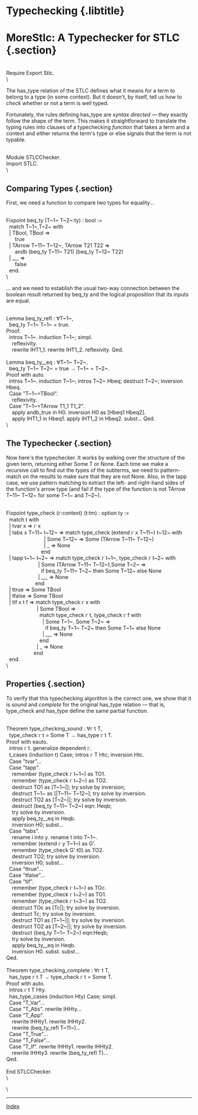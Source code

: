 <div id="page">

<div id="header">

</div>

<div id="main">

Typechecking {.libtitle}
============

<div class="code code-tight">

</div>

<div class="doc">

MoreStlc: A Typechecker for STLC {.section}
================================

</div>

<div class="code code-space">

\
 <span class="id" type="keyword">Require</span> <span class="id"
type="keyword">Export</span> <span class="id" type="var">Stlc</span>.\
\

</div>

<div class="doc">

The <span class="inlinecode"><span class="id"
type="var">has\_type</span></span> relation of the STLC defines what it
means for a term to belong to a type (in some context). But it doesn't,
by itself, tell us how to *check* whether or not a term is well typed.
<div class="paragraph">

</div>

Fortunately, the rules defining <span class="inlinecode"><span
class="id" type="var">has\_type</span></span> are *syntax directed* —
they exactly follow the shape of the term. This makes it straightforward
to translate the typing rules into clauses of a typechecking *function*
that takes a term and a context and either returns the term's type or
else signals that the term is not typable.

</div>

<div class="code code-tight">

\
 <span class="id" type="keyword">Module</span> <span class="id"
type="var">STLCChecker</span>.\
 <span class="id" type="keyword">Import</span> <span class="id"
type="var">STLC</span>.\
\

</div>

<div class="doc">

Comparing Types {.section}
---------------

<div class="paragraph">

</div>

First, we need a function to compare two types for equality...

</div>

<div class="code code-tight">

\
 <span class="id" type="keyword">Fixpoint</span> <span class="id"
type="var">beq\_ty</span> (<span class="id" type="var">T~1~</span> <span
class="id" type="var">T~2~</span>:<span class="id" type="var">ty</span>)
: <span class="id" type="var">bool</span> :=\
   <span class="id" type="keyword">match</span> <span class="id"
type="var">T~1~</span>,<span class="id" type="var">T~2~</span> <span
class="id" type="keyword">with</span>\
   | <span class="id" type="var">TBool</span>, <span class="id"
type="var">TBool</span> ⇒\
       <span class="id" type="var">true</span>\
   | <span class="id" type="var">TArrow</span> <span class="id"
type="var">T~11~</span> <span class="id" type="var">T~12~</span>, <span
class="id" type="var">TArrow</span> <span class="id"
type="var">T21</span> <span class="id" type="var">T22</span> ⇒\
       <span class="id" type="var">andb</span> (<span class="id"
type="var">beq\_ty</span> <span class="id" type="var">T~11~</span> <span
class="id" type="var">T21</span>) (<span class="id"
type="var">beq\_ty</span> <span class="id" type="var">T~12~</span> <span
class="id" type="var">T22</span>)\
   | <span class="id" type="var">\_</span>,\_ ⇒\
       <span class="id" type="var">false</span>\
   <span class="id" type="keyword">end</span>.\
\

</div>

<div class="doc">

... and we need to establish the usual two-way connection between the
boolean result returned by <span class="inlinecode"><span class="id"
type="var">beq\_ty</span></span> and the logical proposition that its
inputs are equal.

</div>

<div class="code code-tight">

\
 <span class="id" type="keyword">Lemma</span> <span class="id"
type="var">beq\_ty\_refl</span> : <span
style="font-family: arial;">∀</span><span class="id"
type="var">T~1~</span>,\
   <span class="id" type="var">beq\_ty</span> <span class="id"
type="var">T~1~</span> <span class="id" type="var">T~1~</span> = <span
class="id" type="var">true</span>.\
 <span class="id" type="keyword">Proof</span>.\
   <span class="id" type="tactic">intros</span> <span class="id"
type="var">T~1~</span>. <span class="id" type="tactic">induction</span>
<span class="id" type="var">T~1~</span>; <span class="id"
type="tactic">simpl</span>.\
     <span class="id" type="tactic">reflexivity</span>.\
     <span class="id" type="tactic">rewrite</span> <span class="id"
type="var">IHT1\_1</span>. <span class="id" type="tactic">rewrite</span>
<span class="id" type="var">IHT1\_2</span>. <span class="id"
type="tactic">reflexivity</span>. <span class="id"
type="keyword">Qed</span>.\
\
 <span class="id" type="keyword">Lemma</span> <span class="id"
type="var">beq\_ty\_\_eq</span> : <span
style="font-family: arial;">∀</span><span class="id"
type="var">T~1~</span> <span class="id" type="var">T~2~</span>,\
   <span class="id" type="var">beq\_ty</span> <span class="id"
type="var">T~1~</span> <span class="id" type="var">T~2~</span> = <span
class="id" type="var">true</span> <span
style="font-family: arial;">→</span> <span class="id"
type="var">T~1~</span> = <span class="id" type="var">T~2~</span>.\
 <span class="id" type="keyword">Proof</span> <span class="id"
type="keyword">with</span> <span class="id" type="tactic">auto</span>.\
   <span class="id" type="tactic">intros</span> <span class="id"
type="var">T~1~</span>. <span class="id" type="tactic">induction</span>
<span class="id" type="var">T~1~</span>; <span class="id"
type="tactic">intros</span> <span class="id" type="var">T~2~</span>
<span class="id" type="var">Hbeq</span>; <span class="id"
type="tactic">destruct</span> <span class="id" type="var">T~2~</span>;
<span class="id" type="tactic">inversion</span> <span class="id"
type="var">Hbeq</span>.\
   <span class="id" type="var">Case</span> "T~1~=TBool".\
     <span class="id" type="tactic">reflexivity</span>.\
   <span class="id" type="var">Case</span> "T~1~=TArrow T1\_1 T1\_2".\
     <span class="id" type="tactic">apply</span> <span class="id"
type="var">andb\_true</span> <span class="id" type="keyword">in</span>
<span class="id" type="var">H0</span>. <span class="id"
type="tactic">inversion</span> <span class="id" type="var">H0</span>
<span class="id" type="keyword">as</span> [<span class="id"
type="var">Hbeq1</span> <span class="id" type="var">Hbeq2</span>].\
     <span class="id" type="tactic">apply</span> <span class="id"
type="var">IHT1\_1</span> <span class="id" type="keyword">in</span>
<span class="id" type="var">Hbeq1</span>. <span class="id"
type="tactic">apply</span> <span class="id" type="var">IHT1\_2</span>
<span class="id" type="keyword">in</span> <span class="id"
type="var">Hbeq2</span>. <span class="id" type="tactic">subst</span>...
<span class="id" type="keyword">Qed</span>.\
\

</div>

<div class="doc">

The Typechecker {.section}
---------------

<div class="paragraph">

</div>

Now here's the typechecker. It works by walking over the structure of
the given term, returning either <span class="inlinecode"><span
class="id" type="var">Some</span></span> <span class="inlinecode"><span
class="id" type="var">T</span></span> or <span class="inlinecode"><span
class="id" type="var">None</span></span>. Each time we make a recursive
call to find out the types of the subterms, we need to pattern-match on
the results to make sure that they are not <span
class="inlinecode"><span class="id" type="var">None</span></span>. Also,
in the <span class="inlinecode"><span class="id"
type="var">tapp</span></span> case, we use pattern matching to extract
the left- and right-hand sides of the function's arrow type (and fail if
the type of the function is not <span class="inlinecode"><span
class="id" type="var">TArrow</span></span> <span
class="inlinecode"><span class="id" type="var">T~11~</span></span> <span
class="inlinecode"><span class="id" type="var">T~12~</span></span> for
some <span class="inlinecode"><span class="id"
type="var">T~1~</span></span> and <span class="inlinecode"><span
class="id" type="var">T~2~</span></span>).

</div>

<div class="code code-tight">

\
 <span class="id" type="keyword">Fixpoint</span> <span class="id"
type="var">type\_check</span> (<span
style="font-family: serif; font-size:85%;">Γ</span>:<span class="id"
type="var">context</span>) (<span class="id" type="var">t</span>:<span
class="id" type="var">tm</span>) : <span class="id"
type="var">option</span> <span class="id" type="var">ty</span> :=\
   <span class="id" type="keyword">match</span> <span class="id"
type="var">t</span> <span class="id" type="keyword">with</span>\
   | <span class="id" type="var">tvar</span> <span class="id"
type="var">x</span> ⇒ <span
style="font-family: serif; font-size:85%;">Γ</span> <span class="id"
type="var">x</span>\
   | <span class="id" type="var">tabs</span> <span class="id"
type="var">x</span> <span class="id" type="var">T~11~</span> <span
class="id" type="var">t~12~</span> ⇒ <span class="id"
type="keyword">match</span> <span class="id"
type="var">type\_check</span> (<span class="id" type="var">extend</span>
<span style="font-family: serif; font-size:85%;">Γ</span> <span
class="id" type="var">x</span> <span class="id" type="var">T~11~</span>)
<span class="id" type="var">t~12~</span> <span class="id"
type="keyword">with</span>\
                           | <span class="id" type="var">Some</span>
<span class="id" type="var">T~12~</span> ⇒ <span class="id"
type="var">Some</span> (<span class="id" type="var">TArrow</span> <span
class="id" type="var">T~11~</span> <span class="id"
type="var">T~12~</span>)\
                           | <span class="id" type="var">\_</span> ⇒
<span class="id" type="var">None</span>\
                         <span class="id" type="keyword">end</span>\
   | <span class="id" type="var">tapp</span> <span class="id"
type="var">t~1~</span> <span class="id" type="var">t~2~</span> ⇒ <span
class="id" type="keyword">match</span> <span class="id"
type="var">type\_check</span> <span
style="font-family: serif; font-size:85%;">Γ</span> <span class="id"
type="var">t~1~</span>, <span class="id" type="var">type\_check</span>
<span style="font-family: serif; font-size:85%;">Γ</span> <span
class="id" type="var">t~2~</span> <span class="id"
type="keyword">with</span>\
                       | <span class="id" type="var">Some</span> (<span
class="id" type="var">TArrow</span> <span class="id"
type="var">T~11~</span> <span class="id" type="var">T~12~</span>),<span
class="id" type="var">Some</span> <span class="id"
type="var">T~2~</span> ⇒\
                         <span class="id" type="keyword">if</span> <span
class="id" type="var">beq\_ty</span> <span class="id"
type="var">T~11~</span> <span class="id" type="var">T~2~</span> <span
class="id" type="keyword">then</span> <span class="id"
type="var">Some</span> <span class="id" type="var">T~12~</span> <span
class="id" type="keyword">else</span> <span class="id"
type="var">None</span>\
                       | <span class="id" type="var">\_</span>,\_ ⇒
<span class="id" type="var">None</span>\
                     <span class="id" type="keyword">end</span>\
   | <span class="id" type="var">ttrue</span> ⇒ <span class="id"
type="var">Some</span> <span class="id" type="var">TBool</span>\
   | <span class="id" type="var">tfalse</span> ⇒ <span class="id"
type="var">Some</span> <span class="id" type="var">TBool</span>\
   | <span class="id" type="var">tif</span> <span class="id"
type="var">x</span> <span class="id" type="var">t</span> <span
class="id" type="var">f</span> ⇒ <span class="id"
type="keyword">match</span> <span class="id"
type="var">type\_check</span> <span
style="font-family: serif; font-size:85%;">Γ</span> <span class="id"
type="var">x</span> <span class="id" type="keyword">with</span>\
                      | <span class="id" type="var">Some</span> <span
class="id" type="var">TBool</span> ⇒\
                        <span class="id" type="keyword">match</span>
<span class="id" type="var">type\_check</span> <span
style="font-family: serif; font-size:85%;">Γ</span> <span class="id"
type="var">t</span>, <span class="id" type="var">type\_check</span>
<span style="font-family: serif; font-size:85%;">Γ</span> <span
class="id" type="var">f</span> <span class="id"
type="keyword">with</span>\
                          | <span class="id" type="var">Some</span>
<span class="id" type="var">T~1~</span>, <span class="id"
type="var">Some</span> <span class="id" type="var">T~2~</span> ⇒\
                            <span class="id" type="keyword">if</span>
<span class="id" type="var">beq\_ty</span> <span class="id"
type="var">T~1~</span> <span class="id" type="var">T~2~</span> <span
class="id" type="keyword">then</span> <span class="id"
type="var">Some</span> <span class="id" type="var">T~1~</span> <span
class="id" type="keyword">else</span> <span class="id"
type="var">None</span>\
                          | <span class="id" type="var">\_</span>,\_ ⇒
<span class="id" type="var">None</span>\
                        <span class="id" type="keyword">end</span>\
                      | <span class="id" type="var">\_</span> ⇒ <span
class="id" type="var">None</span>\
                    <span class="id" type="keyword">end</span>\
   <span class="id" type="keyword">end</span>.\
\

</div>

<div class="doc">

Properties {.section}
----------

<div class="paragraph">

</div>

To verify that this typechecking algorithm is the correct one, we show
that it is *sound* and *complete* for the original <span
class="inlinecode"><span class="id" type="var">has\_type</span></span>
relation — that is, <span class="inlinecode"><span class="id"
type="var">type\_check</span></span> and <span class="inlinecode"><span
class="id" type="var">has\_type</span></span> define the same partial
function.

</div>

<div class="code code-tight">

\
 <span class="id" type="keyword">Theorem</span> <span class="id"
type="var">type\_checking\_sound</span> : <span
style="font-family: arial;">∀</span><span
style="font-family: serif; font-size:85%;">Γ</span> <span class="id"
type="var">t</span> <span class="id" type="var">T</span>,\
   <span class="id" type="var">type\_check</span> <span
style="font-family: serif; font-size:85%;">Γ</span> <span class="id"
type="var">t</span> = <span class="id" type="var">Some</span> <span
class="id" type="var">T</span> <span
style="font-family: arial;">→</span> <span class="id"
type="var">has\_type</span> <span
style="font-family: serif; font-size:85%;">Γ</span> <span class="id"
type="var">t</span> <span class="id" type="var">T</span>.\
 <span class="id" type="keyword">Proof</span> <span class="id"
type="keyword">with</span> <span class="id" type="tactic">eauto</span>.\
   <span class="id" type="tactic">intros</span> <span
style="font-family: serif; font-size:85%;">Γ</span> <span class="id"
type="var">t</span>. <span class="id" type="tactic">generalize</span>
<span class="id" type="tactic">dependent</span> <span
style="font-family: serif; font-size:85%;">Γ</span>.\
   <span class="id" type="var">t\_cases</span> (<span class="id"
type="tactic">induction</span> <span class="id" type="var">t</span>)
<span class="id" type="var">Case</span>; <span class="id"
type="tactic">intros</span> <span
style="font-family: serif; font-size:85%;">Γ</span> <span class="id"
type="var">T</span> <span class="id" type="var">Htc</span>; <span
class="id" type="tactic">inversion</span> <span class="id"
type="var">Htc</span>.\
   <span class="id" type="var">Case</span> "tvar"...\
   <span class="id" type="var">Case</span> "tapp".\
     <span class="id" type="var">remember</span> (<span class="id"
type="var">type\_check</span> <span
style="font-family: serif; font-size:85%;">Γ</span> <span class="id"
type="var">t~1~</span>) <span class="id" type="keyword">as</span> <span
class="id" type="var">TO1</span>.\
     <span class="id" type="var">remember</span> (<span class="id"
type="var">type\_check</span> <span
style="font-family: serif; font-size:85%;">Γ</span> <span class="id"
type="var">t~2~</span>) <span class="id" type="keyword">as</span> <span
class="id" type="var">TO2</span>.\
     <span class="id" type="tactic">destruct</span> <span class="id"
type="var">TO1</span> <span class="id" type="keyword">as</span> [<span
class="id" type="var">T~1~</span>|]; <span class="id"
type="tactic">try</span> <span class="id" type="var">solve</span> <span
class="id" type="tactic">by</span> <span class="id"
type="tactic">inversion</span>;\
     <span class="id" type="tactic">destruct</span> <span class="id"
type="var">T~1~</span> <span class="id" type="keyword">as</span> [|<span
class="id" type="var">T~11~</span> <span class="id"
type="var">T~12~</span>]; <span class="id" type="tactic">try</span>
<span class="id" type="var">solve</span> <span class="id"
type="tactic">by</span> <span class="id"
type="tactic">inversion</span>.\
     <span class="id" type="tactic">destruct</span> <span class="id"
type="var">TO2</span> <span class="id" type="keyword">as</span> [<span
class="id" type="var">T~2~</span>|]; <span class="id"
type="tactic">try</span> <span class="id" type="var">solve</span> <span
class="id" type="tactic">by</span> <span class="id"
type="tactic">inversion</span>.\
     <span class="id" type="tactic">destruct</span> (<span class="id"
type="var">beq\_ty</span> <span class="id" type="var">T~11~</span> <span
class="id" type="var">T~2~</span>) <span class="id"
type="var">eqn</span>: <span class="id" type="var">Heqb</span>;\
     <span class="id" type="tactic">try</span> <span class="id"
type="var">solve</span> <span class="id" type="tactic">by</span> <span
class="id" type="tactic">inversion</span>.\
     <span class="id" type="tactic">apply</span> <span class="id"
type="var">beq\_ty\_\_eq</span> <span class="id"
type="keyword">in</span> <span class="id" type="var">Heqb</span>.\
     <span class="id" type="tactic">inversion</span> <span class="id"
type="var">H0</span>; <span class="id" type="tactic">subst</span>...\
   <span class="id" type="var">Case</span> "tabs".\
     <span class="id" type="tactic">rename</span> <span class="id"
type="var">i</span> <span class="id" type="var">into</span> <span
class="id" type="var">y</span>. <span class="id"
type="tactic">rename</span> <span class="id" type="var">t</span> <span
class="id" type="var">into</span> <span class="id"
type="var">T~1~</span>.\
     <span class="id" type="var">remember</span> (<span class="id"
type="var">extend</span> <span
style="font-family: serif; font-size:85%;">Γ</span> <span class="id"
type="var">y</span> <span class="id" type="var">T~1~</span>) <span
class="id" type="keyword">as</span> <span class="id"
type="var">G'</span>.\
     <span class="id" type="var">remember</span> (<span class="id"
type="var">type\_check</span> <span class="id" type="var">G'</span>
<span class="id" type="var">t0</span>) <span class="id"
type="keyword">as</span> <span class="id" type="var">TO2</span>.\
     <span class="id" type="tactic">destruct</span> <span class="id"
type="var">TO2</span>; <span class="id" type="tactic">try</span> <span
class="id" type="var">solve</span> <span class="id"
type="tactic">by</span> <span class="id"
type="tactic">inversion</span>.\
     <span class="id" type="tactic">inversion</span> <span class="id"
type="var">H0</span>; <span class="id" type="tactic">subst</span>...\
   <span class="id" type="var">Case</span> "ttrue"...\
   <span class="id" type="var">Case</span> "tfalse"...\
   <span class="id" type="var">Case</span> "tif".\
     <span class="id" type="var">remember</span> (<span class="id"
type="var">type\_check</span> <span
style="font-family: serif; font-size:85%;">Γ</span> <span class="id"
type="var">t~1~</span>) <span class="id" type="keyword">as</span> <span
class="id" type="var">TOc</span>.\
     <span class="id" type="var">remember</span> (<span class="id"
type="var">type\_check</span> <span
style="font-family: serif; font-size:85%;">Γ</span> <span class="id"
type="var">t~2~</span>) <span class="id" type="keyword">as</span> <span
class="id" type="var">TO1</span>.\
     <span class="id" type="var">remember</span> (<span class="id"
type="var">type\_check</span> <span
style="font-family: serif; font-size:85%;">Γ</span> <span class="id"
type="var">t~3~</span>) <span class="id" type="keyword">as</span> <span
class="id" type="var">TO2</span>.\
     <span class="id" type="tactic">destruct</span> <span class="id"
type="var">TOc</span> <span class="id" type="keyword">as</span> [<span
class="id" type="var">Tc</span>|]; <span class="id"
type="tactic">try</span> <span class="id" type="var">solve</span> <span
class="id" type="tactic">by</span> <span class="id"
type="tactic">inversion</span>.\
     <span class="id" type="tactic">destruct</span> <span class="id"
type="var">Tc</span>; <span class="id" type="tactic">try</span> <span
class="id" type="var">solve</span> <span class="id"
type="tactic">by</span> <span class="id"
type="tactic">inversion</span>.\
     <span class="id" type="tactic">destruct</span> <span class="id"
type="var">TO1</span> <span class="id" type="keyword">as</span> [<span
class="id" type="var">T~1~</span>|]; <span class="id"
type="tactic">try</span> <span class="id" type="var">solve</span> <span
class="id" type="tactic">by</span> <span class="id"
type="tactic">inversion</span>.\
     <span class="id" type="tactic">destruct</span> <span class="id"
type="var">TO2</span> <span class="id" type="keyword">as</span> [<span
class="id" type="var">T~2~</span>|]; <span class="id"
type="tactic">try</span> <span class="id" type="var">solve</span> <span
class="id" type="tactic">by</span> <span class="id"
type="tactic">inversion</span>.\
     <span class="id" type="tactic">destruct</span> (<span class="id"
type="var">beq\_ty</span> <span class="id" type="var">T~1~</span> <span
class="id" type="var">T~2~</span>) <span class="id"
type="var">eqn</span>:<span class="id" type="var">Heqb</span>;\
     <span class="id" type="tactic">try</span> <span class="id"
type="var">solve</span> <span class="id" type="tactic">by</span> <span
class="id" type="tactic">inversion</span>.\
     <span class="id" type="tactic">apply</span> <span class="id"
type="var">beq\_ty\_\_eq</span> <span class="id"
type="keyword">in</span> <span class="id" type="var">Heqb</span>.\
     <span class="id" type="tactic">inversion</span> <span class="id"
type="var">H0</span>. <span class="id" type="tactic">subst</span>. <span
class="id" type="tactic">subst</span>...\
 <span class="id" type="keyword">Qed</span>.\
\
 <span class="id" type="keyword">Theorem</span> <span class="id"
type="var">type\_checking\_complete</span> : <span
style="font-family: arial;">∀</span><span
style="font-family: serif; font-size:85%;">Γ</span> <span class="id"
type="var">t</span> <span class="id" type="var">T</span>,\
   <span class="id" type="var">has\_type</span> <span
style="font-family: serif; font-size:85%;">Γ</span> <span class="id"
type="var">t</span> <span class="id" type="var">T</span> <span
style="font-family: arial;">→</span> <span class="id"
type="var">type\_check</span> <span
style="font-family: serif; font-size:85%;">Γ</span> <span class="id"
type="var">t</span> = <span class="id" type="var">Some</span> <span
class="id" type="var">T</span>.\
 <span class="id" type="keyword">Proof</span> <span class="id"
type="keyword">with</span> <span class="id" type="tactic">auto</span>.\
   <span class="id" type="tactic">intros</span> <span
style="font-family: serif; font-size:85%;">Γ</span> <span class="id"
type="var">t</span> <span class="id" type="var">T</span> <span
class="id" type="var">Hty</span>.\
   <span class="id" type="var">has\_type\_cases</span> (<span class="id"
type="tactic">induction</span> <span class="id" type="var">Hty</span>)
<span class="id" type="var">Case</span>; <span class="id"
type="tactic">simpl</span>.\
   <span class="id" type="var">Case</span> "T\_Var"...\
   <span class="id" type="var">Case</span> "T\_Abs". <span class="id"
type="tactic">rewrite</span> <span class="id"
type="var">IHHty</span>...\
   <span class="id" type="var">Case</span> "T\_App".\
     <span class="id" type="tactic">rewrite</span> <span class="id"
type="var">IHHty1</span>. <span class="id" type="tactic">rewrite</span>
<span class="id" type="var">IHHty2</span>.\
     <span class="id" type="tactic">rewrite</span> (<span class="id"
type="var">beq\_ty\_refl</span> <span class="id"
type="var">T~11~</span>)...\
   <span class="id" type="var">Case</span> "T\_True"...\
   <span class="id" type="var">Case</span> "T\_False"...\
   <span class="id" type="var">Case</span> "T\_If". <span class="id"
type="tactic">rewrite</span> <span class="id" type="var">IHHty1</span>.
<span class="id" type="tactic">rewrite</span> <span class="id"
type="var">IHHty2</span>.\
     <span class="id" type="tactic">rewrite</span> <span class="id"
type="var">IHHty3</span>. <span class="id" type="tactic">rewrite</span>
(<span class="id" type="var">beq\_ty\_refl</span> <span class="id"
type="var">T</span>)...\
 <span class="id" type="keyword">Qed</span>.\
\
 <span class="id" type="keyword">End</span> <span class="id"
type="var">STLCChecker</span>.\
\

</div>

<div class="doc">

</div>

<div class="code code-tight">

\

</div>

</div>

<div id="footer">

------------------------------------------------------------------------

[Index](http://www.cis.upenn.edu/~bcpierce/sf/current/coqindex.html)

</div>

</div>

